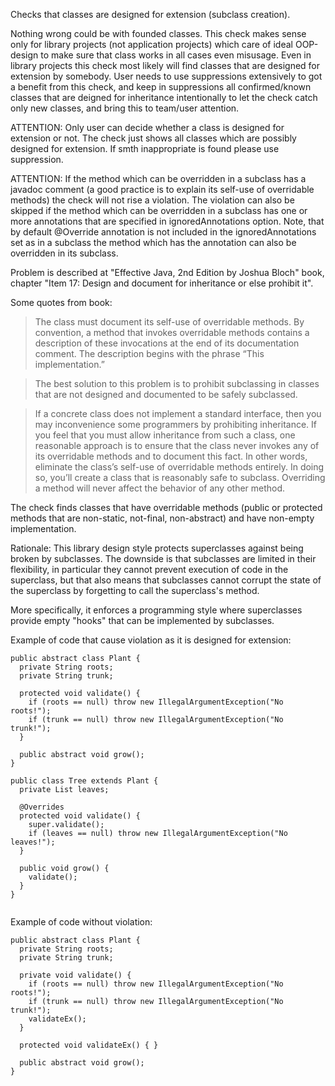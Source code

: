 Checks that classes are designed for extension (subclass creation).

Nothing wrong could be with founded classes. This check makes sense only
for library projects (not application projects) which care of ideal
OOP-design to make sure that class works in all cases even misusage.
Even in library projects this check most likely will find classes that
are designed for extension by somebody. User needs to use suppressions
extensively to got a benefit from this check, and keep in suppressions
all confirmed/known classes that are deigned for inheritance
intentionally to let the check catch only new classes, and bring this to
team/user attention.

ATTENTION: Only user can decide whether a class is designed for
extension or not. The check just shows all classes which are possibly
designed for extension. If smth inappropriate is found please use
suppression.

ATTENTION: If the method which can be overridden in a subclass has a
javadoc comment (a good practice is to explain its self-use of
overridable methods) the check will not rise a violation. The violation
can also be skipped if the method which can be overridden in a subclass
has one or more annotations that are specified in ignoredAnnotations
option. Note, that by default @Override annotation is not included in
the ignoredAnnotations set as in a subclass the method which has the
annotation can also be overridden in its subclass.

Problem is described at "Effective Java, 2nd Edition by Joshua Bloch"
book, chapter "Item 17: Design and document for inheritance or else
prohibit it".

Some quotes from book:

> The class must document its self-use of overridable methods. By
> convention, a method that invokes overridable methods contains a
> description of these invocations at the end of its documentation
> comment. The description begins with the phrase “This implementation.”

> The best solution to this problem is to prohibit subclassing in
> classes that are not designed and documented to be safely subclassed.

> If a concrete class does not implement a standard interface, then you
> may inconvenience some programmers by prohibiting inheritance. If you
> feel that you must allow inheritance from such a class, one reasonable
> approach is to ensure that the class never invokes any of its
> overridable methods and to document this fact. In other words,
> eliminate the class’s self-use of overridable methods entirely. In
> doing so, you’ll create a class that is reasonably safe to subclass.
> Overriding a method will never affect the behavior of any other
> method.

The check finds classes that have overridable methods (public or
protected methods that are non-static, not-final, non-abstract) and have
non-empty implementation.

Rationale: This library design style protects superclasses against being
broken by subclasses. The downside is that subclasses are limited in
their flexibility, in particular they cannot prevent execution of code
in the superclass, but that also means that subclasses cannot corrupt
the state of the superclass by forgetting to call the superclass's
method.

More specifically, it enforces a programming style where superclasses
provide empty "hooks" that can be implemented by subclasses.

Example of code that cause violation as it is designed for extension:

``` 
public abstract class Plant {
  private String roots;
  private String trunk;

  protected void validate() {
    if (roots == null) throw new IllegalArgumentException("No roots!");
    if (trunk == null) throw new IllegalArgumentException("No trunk!");
  }

  public abstract void grow();
}

public class Tree extends Plant {
  private List leaves;

  @Overrides
  protected void validate() {
    super.validate();
    if (leaves == null) throw new IllegalArgumentException("No leaves!");
  }

  public void grow() {
    validate();
  }
}
        
```

Example of code without violation:

``` 
public abstract class Plant {
  private String roots;
  private String trunk;

  private void validate() {
    if (roots == null) throw new IllegalArgumentException("No roots!");
    if (trunk == null) throw new IllegalArgumentException("No trunk!");
    validateEx();
  }

  protected void validateEx() { }

  public abstract void grow();
}
        
```
